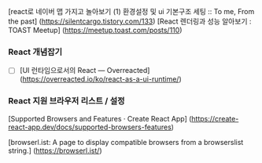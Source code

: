 [react로 네이버 맵 가지고 놀아보기 (1) 환경설정 및 ui 기본구조 세팅 :: To me, From the past] (https://silentcargo.tistory.com/133)
[React 렌더링과 성능 알아보기 : TOAST Meetup] (https://meetup.toast.com/posts/110)

### React 개념잡기
- [ ] [UI 런타임으로서의 React — Overreacted] (https://overreacted.io/ko/react-as-a-ui-runtime/)

### React 지원 브라우저 리스트 / 설정
[Supported Browsers and Features · Create React App] (https://create-react-app.dev/docs/supported-browsers-features)

[browserl.ist: A page to display compatible browsers from a browserslist string.] (https://browserl.ist/)
